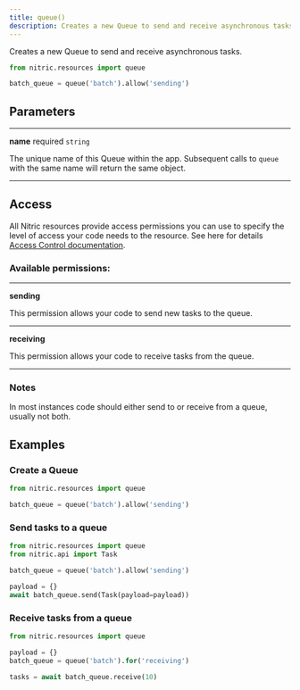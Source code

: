 ```yaml
---
title: queue()
description: Creates a new Queue to send and receive asynchronous tasks.
---
```


Creates a new Queue to send and receive asynchronous tasks.

```python
from nitric.resources import queue

batch_queue = queue('batch').allow('sending')
```

## Parameters

---

**name** required `string`

The unique name of this Queue within the app. Subsequent calls to `queue` with the same name will return the same object.

---

## Access

All Nitric resources provide access permissions you can use to specify the level of access your code needs to the resource. See here for details [Access Control documentation](../../../../access-control).

### Available permissions:

---

**sending**

This permission allows your code to send new tasks to the queue.

---

**receiving**

This permission allows your code to receive tasks from the queue.

---

### Notes

In most instances code should either send to or receive from a queue, usually not both.

## Examples

### Create a Queue

```python
from nitric.resources import queue

batch_queue = queue('batch').allow('sending')
```

### Send tasks to a queue

```python
from nitric.resources import queue
from nitric.api import Task

batch_queue = queue('batch').allow('sending')

payload = {}
await batch_queue.send(Task(payload=payload))
```

### Receive tasks from a queue

```python
from nitric.resources import queue

payload = {}
batch_queue = queue('batch').for('receiving')

tasks = await batch_queue.receive(10)
```
